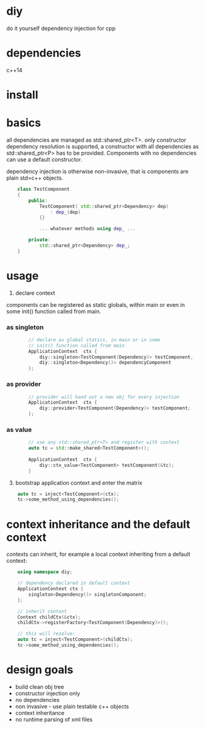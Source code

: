 # diy
do it yourself dependency injection for cpp

# dependencies
c++14

# install

# basics

all dependencies are managed as std::shared_ptr&lt;T&gt;. only constructor dependency resolution is supported, a constructor
with all dependencies as std::shared_ptr&lt;P&gt; has to be provided. Components with no dependencies can use a default constructor.

dependency injection is otherwise non-invasive, that is components are plain std=c++ objects.

```cpp
    class TestComponent
    {
        public:
            TestComponent( std::shared_ptr<Dependency> dep)
                : dep_(dep)
            {}

            ... whatever methods using dep_ ...

        private:
            std::shared_ptr<Dependency> dep_;
    }
```

# usage

1. declare context

components can be registered as static globals,
within main or even in some init() function called from main.

### as singleton

```cpp
        // declare as global statics, in main or in some 
        // init() function called from main
        ApplicationContext  ctx {
            diy::singleton<TestComponent(Dependency)> testComponent,
            diy::singleton<Dependency()> dependencyComponent
        };
```
### as provider

```cpp
        // provider will hand out a new obj for every injection
        ApplicationContext  ctx {
            diy::provider<TestComponent(Dependency)> testComponent;
        };
```
### as value
```cpp
        // use any std::shared_ptr<T> and register with context
        auto tc = std::make_shared<TestComponent>();
        
        ApplicationContext  ctx {
            diy::ctx_value<TestComponent> testComponent(&tc);
        }
```        
3. bootstrap application context and enter the matrix
```cpp
    auto tc = inject<TestComponent>(ctx);
    tc->some_method_using_dependencies();
```


# context inheritance and the default context

contexts can inherit, for example a local context inheriting from a default context:

```cpp
    using namespace diy;

    // dependency declared in default context
    ApplicationContext ctx {
        singleton<Dependency()> singletonComponent;
    };

    // inherit context
    Context childCtx(&ctx);
    childCtx->registerFactory<TestComponent(Dependency)>();

    // this will resolve:
    auto tc = inject<TestComponent>(childCtx);
    tc->some_method_using_dependencies();
```


# design goals
- build clean obj tree
- constructor injection only
- no dependencies
- non invasive - use plain testable c++ objects
- context inheritance
- no runtime parsing of xml files

